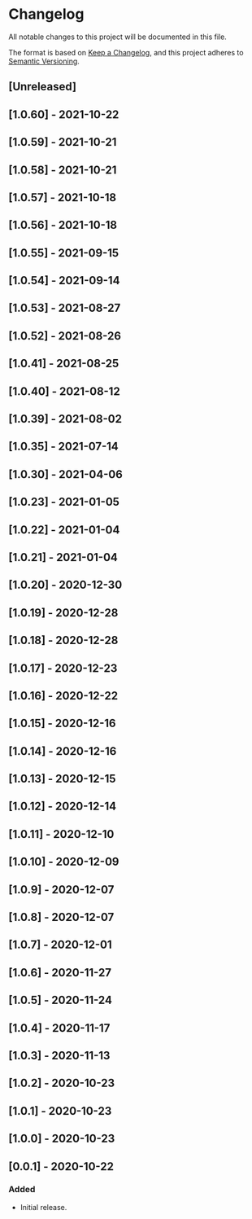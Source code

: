 # Changelog

All notable changes to this project will be documented in this file.

The format is based on [Keep a Changelog](https://keepachangelog.com/en/1.0.0/),
and this project adheres to [Semantic Versioning](https://semver.org/spec/v2.0.0.html).

## [Unreleased]

## [1.0.60] - 2021-10-22

## [1.0.59] - 2021-10-21

## [1.0.58] - 2021-10-21

## [1.0.57] - 2021-10-18

## [1.0.56] - 2021-10-18

## [1.0.55] - 2021-09-15

## [1.0.54] - 2021-09-14

## [1.0.53] - 2021-08-27

## [1.0.52] - 2021-08-26

## [1.0.41] - 2021-08-25

## [1.0.40] - 2021-08-12

## [1.0.39] - 2021-08-02

## [1.0.35] - 2021-07-14

## [1.0.30] - 2021-04-06

## [1.0.23] - 2021-01-05

## [1.0.22] - 2021-01-04

## [1.0.21] - 2021-01-04

## [1.0.20] - 2020-12-30

## [1.0.19] - 2020-12-28

## [1.0.18] - 2020-12-28

## [1.0.17] - 2020-12-23

## [1.0.16] - 2020-12-22

## [1.0.15] - 2020-12-16

## [1.0.14] - 2020-12-16

## [1.0.13] - 2020-12-15

## [1.0.12] - 2020-12-14

## [1.0.11] - 2020-12-10

## [1.0.10] - 2020-12-09

## [1.0.9] - 2020-12-07

## [1.0.8] - 2020-12-07

## [1.0.7] - 2020-12-01

## [1.0.6] - 2020-11-27

## [1.0.5] - 2020-11-24

## [1.0.4] - 2020-11-17

## [1.0.3] - 2020-11-13

## [1.0.2] - 2020-10-23

## [1.0.1] - 2020-10-23

## [1.0.0] - 2020-10-23

## [0.0.1] - 2020-10-22

### Added
- Initial release.
